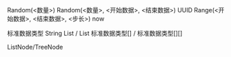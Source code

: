 Random(<数量>)
Random(<数量>, <开始数据>, <结束数据>)
UUID
Range(<开始数据>, <结束数据>, <步长>)
now

标准数据类型
String
List / List<List>
标准数据类型[] / 标准数据类型[][]

ListNode/TreeNode
